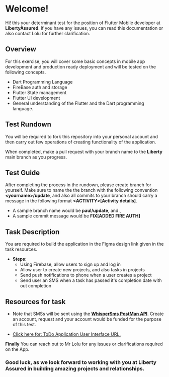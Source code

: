 # Welcome!

Hi! this your determinant test for the position of Flutter Mobile developer at **LibertyAssured**.  If you have any issues, you can read this documentation or also contact Lolu for further clarification.


##  Overview

For this exercise, you will cover some basic concepts in mobile app development and production ready deployment and will be tested on the following concepts.

- Dart Programming Language 
- FireBase auth and storage
- Flutter State management
- Flutter UI development
- General understanding of the Flutter and the Dart programming language.

## Test Rundown

You will be required to fork this repository into your personal account and then carry out few operations of creating functionality of the application.

When completed, make a pull request with your branch name to the **Liberty** main branch as you progress.

## Test Guide

After completing the process in the rundown, please create branch for yourself. Make sure to name the the branch with the following convention **\<yourname>/update**, and also all commits to your branch should carry a message in the following format **\<ACTIVITY>[Activity details]**.

- A sample branch name would be **paul/update**, and., 
- A sample commit message would be **FIX[ADDED FIRE AUTH]**

## Task Description

You are required to build the application in the Figma design link given in the task resources.

* **Steps:**
   * Using Firebase, allow users to sign up and log in
   * Allow user to create new projects, and also tasks in projects
   * Send push notifications to phone when a user creates a project
   * Send user an SMS when a task has passed it's completion date with out completion 

## Resources for task

* Note that SMSs will be sent using the **[WhisperSms PostMan API](https://docs.whispersms.com/)**. Create an account, request and your account would be funded for the purpose of this test.

* [Click here for: ToDo Application User Interface URL.](https://www.figma.com/file/qOCjXYHTVQqua24riovAQb/Project-management-app-(Copy))

**Finally**
You can reach out to Mr Lolu for any issues or clarifications required on the App.

### Good luck, as we look forward to working with you at Liberty Assured in building amazing projects and relationships.